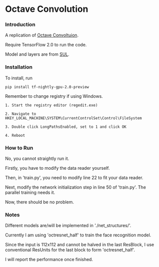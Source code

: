# Octave Convolution

### Introduction

A replication of [Octave Convoltuion](https://arxiv.org/abs/1904.05049).

Require TensorFlow 2.0 to run the code.

Model and layers are from [SUL](https://github.com/ddddwee1/sul).

### Installation

To install, run
```
pip install tf-nightly-gpu-2.0-preview
```

Remember to change registry if using Windows.

```
1. Start the registry editor (regedit.exe)

2. Navigate to HKEY_LOCAL_MACHINE\SYSTEM\CurrentControlSet\Control\FileSystem

3. Double click LongPathsEnabled, set to 1 and click OK

4. Reboot
```

### How to Run

No, you cannot straightly run it. 

Firstly, you have to modify the data reader yourself.

Then, in 'train.py', you need to modify line 22 to fit your data reader.

Next, modify the network initialization step in line 50 of 'train.py'. The parallel training needs it.

Now, there should be no problem.

### Notes

Different models are/will be implemented in './net_structures/'. 

Currently I am using 'octresnet_half' to train the face recognition model. 

Since the input is 112x112 and cannot be halved in the last ResBlock, I use conventional ResUnits for the last block to form 'octresnet_half'.

I will report the performance once finished.
